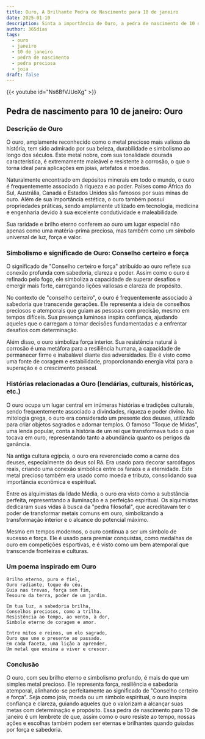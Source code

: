 ```yaml
---
title: Ouro, A Brilhante Pedra de Nascimento para 10 de janeiro
date: 2025-01-10
description: Sinta a importância de Ouro, a pedra de nascimento de 10 de janeiro que simboliza Conselho certeiro e força. Deixe que sua beleza e significado iluminem seu dia.
author: 365dias
tags:
  - ouro
  - janeiro
  - 10 de janeiro
  - pedra de nascimento
  - pedra preciosa
  - joia
draft: false
---
```


{{< youtube id="Ns6BfVJUoXg" >}}


## Pedra de nascimento para 10 de janeiro: Ouro

### Descrição de Ouro

O ouro, amplamente reconhecido como o metal precioso mais valioso da história, tem sido admirado por sua beleza, durabilidade e simbolismo ao longo dos séculos. Este metal nobre, com sua tonalidade dourada característica, é extremamente maleável e resistente à corrosão, o que o torna ideal para aplicações em joias, artefatos e moedas.

Naturalmente encontrado em depósitos minerais em todo o mundo, o ouro é frequentemente associado à riqueza e ao poder. Países como África do Sul, Austrália, Canadá e Estados Unidos são famosos por suas minas de ouro. Além de sua importância estética, o ouro também possui propriedades práticas, sendo amplamente utilizado em tecnologia, medicina e engenharia devido à sua excelente condutividade e maleabilidade.

Sua raridade e brilho eterno conferem ao ouro um lugar especial não apenas como uma matéria-prima preciosa, mas também como um símbolo universal de luz, força e valor.

### Simbolismo e significado de Ouro: Conselho certeiro e força

O significado de "Conselho certeiro e força" atribuído ao ouro reflete sua conexão profunda com sabedoria, clareza e poder. Assim como o ouro é refinado pelo fogo, ele simboliza a capacidade de superar desafios e emergir mais forte, carregando lições valiosas e clareza de propósito.

No contexto de "conselho certeiro", o ouro é frequentemente associado à sabedoria que transcende gerações. Ele representa a ideia de conselhos preciosos e atemporais que guiam as pessoas com precisão, mesmo em tempos difíceis. Sua presença luminosa inspira confiança, ajudando aqueles que o carregam a tomar decisões fundamentadas e a enfrentar desafios com determinação.

Além disso, o ouro simboliza força interior. Sua resistência natural à corrosão é uma metáfora para a resiliência humana, a capacidade de permanecer firme e inabalável diante das adversidades. Ele é visto como uma fonte de coragem e estabilidade, proporcionando energia vital para a superação e o crescimento pessoal.

### Histórias relacionadas a Ouro (lendárias, culturais, históricas, etc.)

O ouro ocupa um lugar central em inúmeras histórias e tradições culturais, sendo frequentemente associado a divindades, riqueza e poder divino. Na mitologia grega, o ouro era considerado um presente dos deuses, utilizado para criar objetos sagrados e adornar templos. O famoso "Toque de Midas", uma lenda popular, conta a história de um rei que transformava tudo o que tocava em ouro, representando tanto a abundância quanto os perigos da ganância.

Na antiga cultura egípcia, o ouro era reverenciado como a carne dos deuses, especialmente do deus sol Rá. Era usado para decorar sarcófagos reais, criando uma conexão simbólica entre os faraós e a eternidade. Este metal precioso também era usado como moeda e tributo, consolidando sua importância econômica e espiritual.

Entre os alquimistas da Idade Média, o ouro era visto como a substância perfeita, representando a iluminação e a perfeição espiritual. Os alquimistas dedicaram suas vidas à busca da "pedra filosofal", que acreditavam ter o poder de transformar metais comuns em ouro, simbolizando a transformação interior e o alcance do potencial máximo.

Mesmo em tempos modernos, o ouro continua a ser um símbolo de sucesso e força. Ele é usado para premiar conquistas, como medalhas de ouro em competições esportivas, e é visto como um bem atemporal que transcende fronteiras e culturas.

### Um poema inspirado em Ouro

```
Brilho eterno, puro e fiel,  
Ouro radiante, toque do céu.  
Guia nas trevas, força sem fim,  
Tesouro da terra, poder de um jardim.  

Em tua luz, a sabedoria brilha,  
Conselhos preciosos, como a trilha.  
Resistência ao tempo, ao vento, à dor,  
Simbolo eterno de coragem e amor.  

Entre mitos e reinos, um elo sagrado,  
Ouro que une o presente ao passado.  
Em cada faceta, uma lição a aprender,  
Um metal que ensina a viver e crescer.  
```

### Conclusão

O ouro, com seu brilho eterno e simbolismo profundo, é mais do que um simples metal precioso. Ele representa força, resiliência e sabedoria atemporal, alinhando-se perfeitamente ao significado de "Conselho certeiro e força". Seja como joia, moeda ou um símbolo espiritual, o ouro inspira confiança e clareza, guiando aqueles que o valorizam a alcançar suas metas com determinação e propósito. Essa pedra de nascimento para 10 de janeiro é um lembrete de que, assim como o ouro resiste ao tempo, nossas ações e escolhas também podem ser eternas e brilhantes quando guiadas por força e sabedoria.